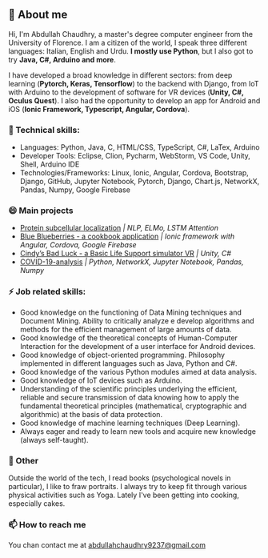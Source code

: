## 🌱 About me
Hi, I'm Abdullah Chaudhry, a master's degree computer engineer from the University of Florence. I am a citizen of the world, I speak three different languages: Italian, English and Urdu. **I mostly use Python**, but I also got to try **Java, C#, Arduino and more**. 

I have developed a broad knowledge in different sectors: from deep learning (**Pytorch, Keras, Tensorflow**) to the backend with Django, from IoT with Arduino to the development of software for VR devices (**Unity, C#, Oculus Quest**). I also had the opportunity to develop an app for Android and iOS (**Ionic Framework, Typescript, Angular, Cordova**).

### 🔭 Technical skills:
- Languages: Python, Java, C, HTML/CSS, TypeScript, C#, LaTex, Arduino
- Developer Tools: Eclipse, Clion, Pycharm, WebStorm, VS Code, Unity, Shell, Arduino IDE
- Technologies/Frameworks: Linux, Ionic, Angular, Cordova, Bootstrap, Django, GitHub, Jupyter Notebook, Pytorch, Django, Chart.js, NetworkX, Pandas, Numpy, Google Firebase

### 😄 Main projects
- [Protein subcellular localization](https://github.com/chabdullah/Protein-subcellular-localization) *| NLP, ELMo, LSTM Attention*
- [Blue Blueberries - a cookbook application](https://github.com/chabdullah/Blue-Blueberries) *| Ionic framework with Angular, Cordova, Google Firebase*
- [Cindy’s Bad Luck - a Basic Life Support simulator VR](https://github.com/chabdullah/Cindy-s-Bad-Luck-BLS-VR) *| Unity, C#*
- [COVID-19-analysis](https://github.com/chabdullah/COVID-19-analysis) *| Python, NetworkX, Jupyter Notebook, Pandas, Numpy*

### ⚡ Job related skills:
- Good knowledge on the functioning of Data Mining techniques and Document Mining. Ability to critically analyze e
develop algorithms and methods for the efficient management of large amounts of data.
- Good knowledge of the theoretical concepts of Human-Computer Interaction for the development of a user interface for
Android devices.
- Good knowledge of object-oriented programming. Philosophy implemented in different languages such as Java, Python
and C#.
- Good knowledge of the various Python modules aimed at data analysis.
- Good knowledge of IoT devices such as Arduino.
- Understanding of the scientific principles underlying the efficient, reliable and secure transmission of data knowing how
to apply the fundamental theoretical principles (mathematical, cryptographic and algorithmic) at the basis of data
protection.
- Good knowledge of machine learning techniques (Deep Learning).
- Always eager and ready to learn new tools and acquire new knowledge (always self-taught).

### 🍓 Other
Outside the world of the tech, I read books (psychological novels in particular), I like to fraw portraits. 
I always try to keep fit through various physical activities such as Yoga. Lately I've been getting into cooking, especially cakes.

### 📫 How to reach me
You chan contact me at abdullahchaudhry9237@gmail.com

<!--
**chabdullah/chabdullah** is a ✨ _special_ ✨ repository because its `README.md` (this file) appears on your GitHub profile.

Here are some ideas to get you started:

- 🔭 I’m currently working on ...
- 🌱 I’m currently learning ...
- 👯 I’m looking to collaborate on ...
- 🤔 I’m looking for help with ...
- 💬 Ask me about ...
- 📫 How to reach me: ...
- 😄 Pronouns: ...
- ⚡ Fun fact: ...
-->

